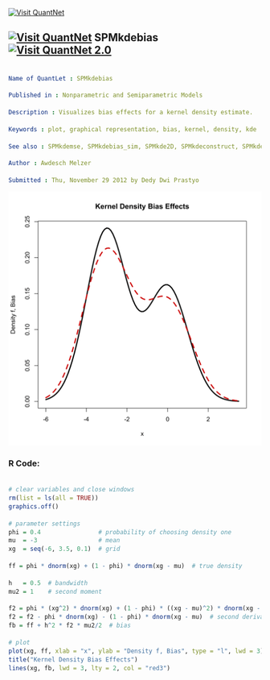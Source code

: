 
[<img src="https://github.com/QuantLet/Styleguide-and-FAQ/blob/master/pictures/banner.png" width="888" alt="Visit QuantNet">](http://quantlet.de/)

## [<img src="https://github.com/QuantLet/Styleguide-and-FAQ/blob/master/pictures/qloqo.png" alt="Visit QuantNet">](http://quantlet.de/) **SPMkdebias** [<img src="https://github.com/QuantLet/Styleguide-and-FAQ/blob/master/pictures/QN2.png" width="60" alt="Visit QuantNet 2.0">](http://quantlet.de/)

```yaml

Name of QuantLet : SPMkdebias

Published in : Nonparametric and Semiparametric Models

Description : Visualizes bias effects for a kernel density estimate.

Keywords : plot, graphical representation, bias, kernel, density, kde

See also : SPMkdemse, SPMkdebias_sim, SPMkde2D, SPMkdeconstruct, SPMkdeconstruct-Sliders

Author : Awdesch Melzer

Submitted : Thu, November 29 2012 by Dedy Dwi Prastyo

```

![Picture1](SPMkdebias-1.png)


### R Code:
```r

# clear variables and close windows
rm(list = ls(all = TRUE))
graphics.off()

# parameter settings
phi = 0.4                # probability of choosing density one
mu  = -3                 # mean
xg  = seq(-6, 3.5, 0.1)  # grid

ff = phi * dnorm(xg) + (1 - phi) * dnorm(xg - mu)  # true density

h   = 0.5  # bandwidth
mu2 = 1    # second moment

f2 = phi * (xg^2) * dnorm(xg) + (1 - phi) * ((xg - mu)^2) * dnorm(xg - mu)
f2 = f2 - phi * dnorm(xg) - (1 - phi) * dnorm(xg - mu)  # second derivative of the true density
fb = ff + h^2 * f2 * mu2/2  # bias

# plot
plot(xg, ff, xlab = "x", ylab = "Density f, Bias", type = "l", lwd = 3)
title("Kernel Density Bias Effects")
lines(xg, fb, lwd = 3, lty = 2, col = "red3")

```
